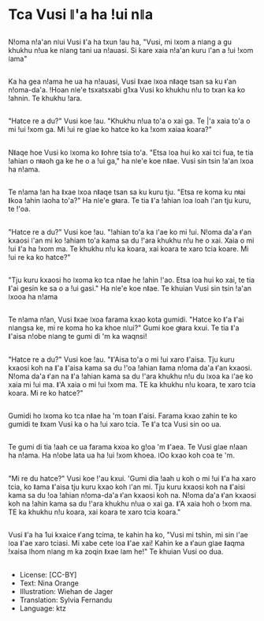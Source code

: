 # Tca Vusi ǁ'a ha !ui nǁa

##
N!oma n!a'an nǀui Vusi ǁ'a ha txun !au ha, "Vusi, mi ǀxom a nǀang a gu khukhu n!ua ke nǀang tani ua n!auasi. Si kare xaia n!a'an kuru ǀ'an a !ui !xom ǀama"

##
Ka ha gea n!ama he ua ha n!auasi, Vusi ǁxae ǀxoa nǁaqe tsan sa ku ǂ'an n!oma-da'a. !Hoan nǀe'e tsxatsxabi g1xa Vusi ko khukhu n!u to txan ka ko !ahnin. Te khukhu !ara.

##
"Hatce re a du?" Vusi koe !au. "Khukhu n!ua to'a o xai ga. Te |'a xaia to'a o mi !ui !xom ga. Mi !ui re gǀae ko hatce ko ka !xom xaiaa koara?"

##
Nǁaqe hoe Vusi ko ǀxoma ko ǁohre tsia to'a. "Etsa ǀoa hui ko xai tci fua, te tia !ahian o nǂaoh ga ke he o a !ui ga," ha nǀe'e koe nǁae. Vusi sin tsin !a'an ǀxoa ha n!ama.

##
Te n!ama !an ha ǁxae ǀxoa nǁaqe tsan sa ku kuru tju. "Etsa re koma ku nǂai ǁkoa !ahin ǀaoha to'a?" Ha nǀe'e gǂara. Te tia ǁ'a !ahian ǀoa ǀoah ǀ'an tju kuru, te !'oa.

##
"Hatce re a du?" Vusi koe !au. "!ahian to'a ka ǀ'ae ko mi !ui. N!oma da'a ǂ'an kxaosi ǀ'an mi ko !ahiam to'a kama sa du !'ara khukhu n!u he o xai. Xaia o mi !ui ǁ'a ha !xom ma. Te khukhu n!u ka koara, xai koara te xaro tcia koare. Mi !ui re ka ko hatce?"

##
"Tju kuru kxaosi ho ǀxoma ko tca nǁae he !ahin !'ao. Etsa ǀoa hui ko xai, te tia ǁ'ai gesin ke sa o a !ui gasi." Ha nǀe'e koe nǁae. Te khuian Vusi sin tsin !a'an ǀxooa ha n!ama

##
Te n!ama n!an, Vusi ǁxae ǀxoa farama kxao kota gumidi. "Hatce ko ǁ'a ǁ'ai nǀangsa ke, mi re koma ho ka khoe nǀui?" Gumi koe gǂara kxui. Te tia ǁ'a ǁ'aisa n!obe nǀang te gumi di 'm ka waqnsi!

##
"Hatce re a du?" Vusi koe !au. "ǁ'Aisa to'a o mi !ui xaro ǁ'aisa. Tju kuru kxaosi koh na ǁ'a ǁ'aisa kama sa du !'oa !ahian ǁama n!oma da'a ǂ'an kxaosi. N!oma da'a ǂ'an na ǁ'a !ahian kama sa du !'ara khukhu n!u du ǀxoa ka ǀ'ae ko xaia mi !ui ma. ǁ'A xaia o mi !ui !xom ma. TE ka khukhu n!u koara, te xaro tcia koara. Mi re ko hatce?"

##
Gumidi ho ǀxoma ko tca nǁae ha 'm toan ǁ'aisi. Farama kxao zahin te ko gumidi te ǁxam Vusi ka o ha !ui xaro tcia. Te ǁ'a tca Vusi sin oo ua.

##
Te gumi di tia !aah ce ua farama kxoa ko g!oa 'm ǁ'aea. Te Vusi gǀae n!aan ha n!ama. Ha n!obe lata ua ha !ui !xom khoea. ǀOo kxao koh coa te 'm.

##
"Mi re du hatce?" Vusi koe !'au kxui. 'Gumi dia !aah u koh o mi !ui ǁ'a ha xaro tcia, ko ǁama ǁ'aisa tju kuru kxao koh ǀ'an mi. Tju kuru kxaosi koh na ǁ'aisi kama sa du !oa !ahian n!oma-da'a ǂ'an kxaosi koh na. N!oma da'a ǂ'an kxaosi koh na !ahin kama sa du !'ara khukhu n!ua o xai ga. ǁ'A xaia hoh o !xom ma. TE ka khukhu n!u koara, xai koara te xaro tcia koara."

##
Vusi ǁ'a ha 1ui kxaice ǂ'ang tcima, te kahin ha ko, "Vusi mi tshin, mi sin ǀ'ae ǀoa ǁ'ae xaro tciasi. Mi xabe cete ǀoa ǁ'ae xai! Kahin ke a ǂ'aun gǀae ǁaqma !xaisa ǀhom nǀang m ka zoqin ǁxae ǀam he!" Te khuian Vusi oo dua.

##
* License: [CC-BY]
* Text: Nina Orange
* Illustration: Wiehan de Jager
* Translation: Sylvia Fernandu
* Language: ktz
